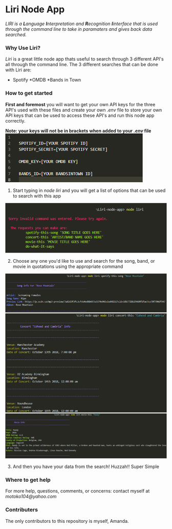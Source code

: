 # Liri Node App

_LIRI is a **L**anguage **I**nterpretation and **R**ecognition **I**interface that is used through the command line to take in paramaters and gives back data searched._

### Why Use Liri?
_Liri_ is a great little node app thats useful to search through 3 different API's all through the command line. The 3 different searches that can be done with Liri are:

* Spotify
*OMDB
*Bands in Town

### How to get started
**First and foremost** you will want to get your own API keys for the three API's used with these files and create your own _.env_ file to store your own API keys that can be used to access these API's and run this node app correctly.

**Note: your keys will not be in brackets when added to your _.env_ file**
![Image of .env file](/envFile.png)

1. Start typing in _node liri_ and you will get a list of options that can be used to search with this app

![Image of list of commands](/gettingStarted.png)

2. Choose any one you'd like to use and search for the song, band, or movie in quotations using the appropriate command

![Image of song search](/songSearch.png)
![Image of band concerts](/concertSearch.png)
![Image of movie search](/movieSearch.png)

3. And then you have your data from the search! Huzzah!! Super Simple

### Where to get help

For more help, questions, comments, or concerns: contact myself at _motoko104@yahoo.com_

### Contributers

The only contributors to this repository is myself, Amanda.

